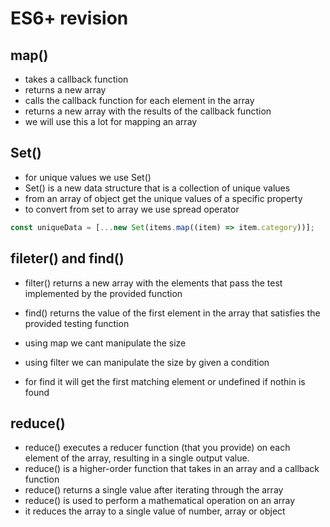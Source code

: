 # ES6+ revision

## map()

- takes a callback function
- returns a new array
- calls the callback function for each element in the array
- returns a new array with the results of the callback function
- we will use this a lot for mapping an array

## Set()

- for unique values we use Set()
- Set() is a new data structure that is a collection of unique values
- from an array of object get the unique values of a specific property
- to convert from set to array we use spread operator

```js
const uniqueData = [...new Set(items.map((item) => item.category))];
```

## fileter() and find()

- filter() returns a new array with the elements that pass the test implemented by the provided function
- find() returns the value of the first element in the array that satisfies the provided testing function

- using map we cant manipulate the size
- using filter we can manipulate the size by given a condition
- for find it will get the first matching element or undefined if nothin is found

## reduce()

- reduce() executes a reducer function (that you provide) on each element of the array, resulting in a single output value.
- reduce() is a higher-order function that takes in an array and a callback function
- reduce() returns a single value after iterating through the array
- reduce() is used to perform a mathematical operation on an array
- it reduces the array to a single value of number, array or object
